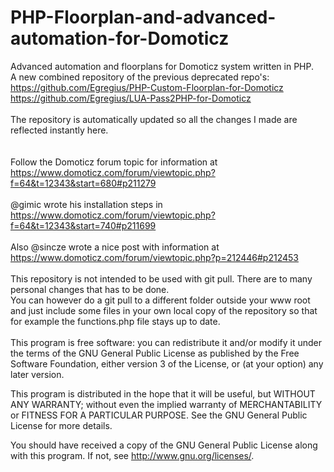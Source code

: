# PHP-Floorplan-and-advanced-automation-for-Domoticz
Advanced automation and floorplans for Domoticz system written in PHP.<br>
A new combined repository of the previous deprecated repo's:<br>
https://github.com/Egregius/PHP-Custom-Floorplan-for-Domoticz<br>
https://github.com/Egregius/LUA-Pass2PHP-for-Domoticz<br>
<br>
The repository is automatically updated so all the changes I made are reflected instantly here.<br>
<br>
<br>
Follow the Domoticz forum topic for information at https://www.domoticz.com/forum/viewtopic.php?f=64&t=12343&start=680#p211279<br>
<br>
@gimic wrote his installation steps in https://www.domoticz.com/forum/viewtopic.php?f=64&t=12343&start=740#p211699<br>
<br>
Also @sincze wrote a nice post with information at https://www.domoticz.com/forum/viewtopic.php?p=212446#p212453<br>
<br>
This repository is not intended to be used with git pull. There are to many personal changes that has to be done.<br>
You can however do a git pull to a different folder outside your www root and just include some files in your own local copy of the repository so that for example the functions.php file stays up to date.<br>
<br>
This program is free software: you can redistribute it and/or modify it under the terms of the GNU General Public License as published by the Free Software Foundation, either version 3 of the License, or (at your option) any later version.<br>

This program is distributed in the hope that it will be useful, but WITHOUT ANY WARRANTY; without even the implied warranty of MERCHANTABILITY or FITNESS FOR A PARTICULAR PURPOSE. See the GNU General Public License for more details.<br>

You should have received a copy of the GNU General Public License along with this program. If not, see http://www.gnu.org/licenses/.